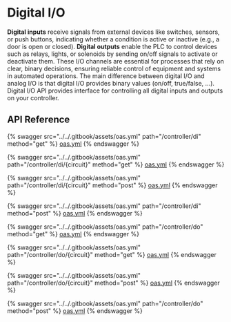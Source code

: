 # Digital I/O

**Digital inputs** receive signals from external devices like switches, sensors, or push buttons, indicating whether a condition is active or inactive (e.g., a door is open or closed). **Digital outputs** enable the PLC to control devices such as relays, lights, or solenoids by sending on/off signals to activate or deactivate them. These I/O channels are essential for processes that rely on clear, binary decisions, ensuring reliable control of equipment and systems in automated operations. The main difference between digital I/O and analog I/O is that digital I/O provides binary values (on/off, true/false, ...). Digital I/O API provides interface for controlling all digital inputs and outputs on your controller.

## API Reference

{% swagger src="../../.gitbook/assets/oas.yml" path="/controller/di" method="get" %}
[oas.yml](../../.gitbook/assets/oas.yml)
{% endswagger %}

{% swagger src="../../.gitbook/assets/oas.yml" path="/controller/di/{circuit}" method="get" %}
[oas.yml](../../.gitbook/assets/oas.yml)
{% endswagger %}

{% swagger src="../../.gitbook/assets/oas.yml" path="/controller/di/{circuit}" method="post" %}
[oas.yml](../../.gitbook/assets/oas.yml)
{% endswagger %}

{% swagger src="../../.gitbook/assets/oas.yml" path="/controller/di" method="post" %}
[oas.yml](../../.gitbook/assets/oas.yml)
{% endswagger %}

{% swagger src="../../.gitbook/assets/oas.yml" path="/controller/do" method="get" %}
[oas.yml](../../.gitbook/assets/oas.yml)
{% endswagger %}

{% swagger src="../../.gitbook/assets/oas.yml" path="/controller/do/{circuit}" method="get" %}
[oas.yml](../../.gitbook/assets/oas.yml)
{% endswagger %}

{% swagger src="../../.gitbook/assets/oas.yml" path="/controller/do/{circuit}" method="post" %}
[oas.yml](../../.gitbook/assets/oas.yml)
{% endswagger %}

{% swagger src="../../.gitbook/assets/oas.yml" path="/controller/do" method="post" %}
[oas.yml](../../.gitbook/assets/oas.yml)
{% endswagger %}
